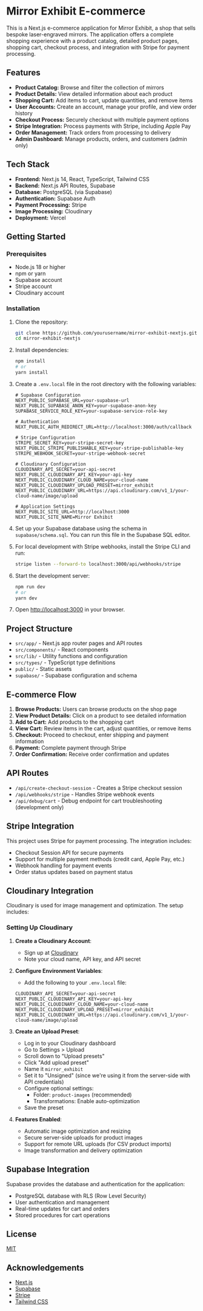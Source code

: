 # Mirror Exhibit E-commerce

This is a Next.js e-commerce application for Mirror Exhibit, a shop that sells bespoke laser-engraved mirrors. The application offers a complete shopping experience with a product catalog, detailed product pages, shopping cart, checkout process, and integration with Stripe for payment processing.

## Features

- **Product Catalog:** Browse and filter the collection of mirrors
- **Product Details:** View detailed information about each product
- **Shopping Cart:** Add items to cart, update quantities, and remove items
- **User Accounts:** Create an account, manage your profile, and view order history
- **Checkout Process:** Securely checkout with multiple payment options
- **Stripe Integration:** Process payments with Stripe, including Apple Pay
- **Order Management:** Track orders from processing to delivery
- **Admin Dashboard:** Manage products, orders, and customers (admin only)

## Tech Stack

- **Frontend:** Next.js 14, React, TypeScript, Tailwind CSS
- **Backend:** Next.js API Routes, Supabase
- **Database:** PostgreSQL (via Supabase)
- **Authentication:** Supabase Auth
- **Payment Processing:** Stripe
- **Image Processing:** Cloudinary
- **Deployment:** Vercel

## Getting Started

### Prerequisites

- Node.js 18 or higher
- npm or yarn
- Supabase account
- Stripe account
- Cloudinary account

### Installation

1. Clone the repository:
   ```bash
   git clone https://github.com/yourusername/mirror-exhibit-nextjs.git
   cd mirror-exhibit-nextjs
   ```

2. Install dependencies:
   ```bash
   npm install
   # or
   yarn install
   ```

3. Create a `.env.local` file in the root directory with the following variables:
   ```
   # Supabase Configuration
   NEXT_PUBLIC_SUPABASE_URL=your-supabase-url
   NEXT_PUBLIC_SUPABASE_ANON_KEY=your-supabase-anon-key
   SUPABASE_SERVICE_ROLE_KEY=your-supabase-service-role-key

   # Authentication
   NEXT_PUBLIC_AUTH_REDIRECT_URL=http://localhost:3000/auth/callback

   # Stripe Configuration
   STRIPE_SECRET_KEY=your-stripe-secret-key
   NEXT_PUBLIC_STRIPE_PUBLISHABLE_KEY=your-stripe-publishable-key
   STRIPE_WEBHOOK_SECRET=your-stripe-webhook-secret

   # Cloudinary Configuration
   CLOUDINARY_API_SECRET=your-api-secret
   NEXT_PUBLIC_CLOUDINARY_API_KEY=your-api-key
   NEXT_PUBLIC_CLOUDINARY_CLOUD_NAME=your-cloud-name
   NEXT_PUBLIC_CLOUDINARY_UPLOAD_PRESET=mirror_exhibit
   NEXT_PUBLIC_CLOUDINARY_URL=https://api.cloudinary.com/v1_1/your-cloud-name/image/upload

   # Application Settings
   NEXT_PUBLIC_SITE_URL=http://localhost:3000
   NEXT_PUBLIC_SITE_NAME=Mirror Exhibit
   ```

4. Set up your Supabase database using the schema in `supabase/schema.sql`. You can run this file in the Supabase SQL editor.

5. For local development with Stripe webhooks, install the Stripe CLI and run:
   ```bash
   stripe listen --forward-to localhost:3000/api/webhooks/stripe
   ```

6. Start the development server:
   ```bash
   npm run dev
   # or
   yarn dev
   ```

7. Open [http://localhost:3000](http://localhost:3000) in your browser.

## Project Structure

- `src/app/` - Next.js app router pages and API routes
- `src/components/` - React components
- `src/lib/` - Utility functions and configuration
- `src/types/` - TypeScript type definitions
- `public/` - Static assets
- `supabase/` - Supabase configuration and schema

## E-commerce Flow

1. **Browse Products:** Users can browse products on the shop page
2. **View Product Details:** Click on a product to see detailed information
3. **Add to Cart:** Add products to the shopping cart
4. **View Cart:** Review items in the cart, adjust quantities, or remove items
5. **Checkout:** Proceed to checkout, enter shipping and payment information
6. **Payment:** Complete payment through Stripe
7. **Order Confirmation:** Receive order confirmation and updates

## API Routes

- `/api/create-checkout-session` - Creates a Stripe checkout session
- `/api/webhooks/stripe` - Handles Stripe webhook events
- `/api/debug/cart` - Debug endpoint for cart troubleshooting (development only)

## Stripe Integration

This project uses Stripe for payment processing. The integration includes:

- Checkout Session API for secure payments
- Support for multiple payment methods (credit card, Apple Pay, etc.)
- Webhook handling for payment events
- Order status updates based on payment status

## Cloudinary Integration

Cloudinary is used for image management and optimization. The setup includes:

### Setting Up Cloudinary

1. **Create a Cloudinary Account**:
   - Sign up at [Cloudinary](https://cloudinary.com/)
   - Note your cloud name, API key, and API secret

2. **Configure Environment Variables**:
   - Add the following to your `.env.local` file:
   ```
   CLOUDINARY_API_SECRET=your-api-secret
   NEXT_PUBLIC_CLOUDINARY_API_KEY=your-api-key
   NEXT_PUBLIC_CLOUDINARY_CLOUD_NAME=your-cloud-name
   NEXT_PUBLIC_CLOUDINARY_UPLOAD_PRESET=mirror_exhibit
   NEXT_PUBLIC_CLOUDINARY_URL=https://api.cloudinary.com/v1_1/your-cloud-name/image/upload
   ```

3. **Create an Upload Preset**:
   - Log in to your Cloudinary dashboard
   - Go to Settings > Upload
   - Scroll down to "Upload presets"
   - Click "Add upload preset"
   - Name it `mirror_exhibit`
   - Set it to "Unsigned" (since we're using it from the server-side with API credentials)
   - Configure optional settings:
     - Folder: `product-images` (recommended)
     - Transformations: Enable auto-optimization
   - Save the preset

4. **Features Enabled**:
   - Automatic image optimization and resizing
   - Secure server-side uploads for product images
   - Support for remote URL uploads (for CSV product imports)
   - Image transformation and delivery optimization

## Supabase Integration

Supabase provides the database and authentication for the application:

- PostgreSQL database with RLS (Row Level Security)
- User authentication and management
- Real-time updates for cart and orders
- Stored procedures for cart operations

## License

[MIT](LICENSE)

## Acknowledgements

- [Next.js](https://nextjs.org/)
- [Supabase](https://supabase.io/)
- [Stripe](https://stripe.com/)
- [Tailwind CSS](https://tailwindcss.com/)